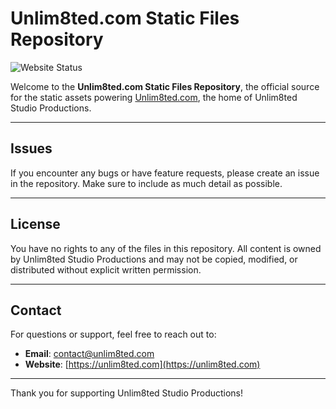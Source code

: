 # Unlim8ted.com Static Files Repository

![Website Status](https://img.shields.io/website?down_color=red&down_message=offline&up_color=green&up_message=online&url=https%3A%2F%2Funlim8ted.com)  

Welcome to the **Unlim8ted.com Static Files Repository**, the official source for the static assets powering [Unlim8ted.com](https://unlim8ted.com), the home of Unlim8ted Studio Productions.

---

## Issues

If you encounter any bugs or have feature requests, please create an issue in the repository. Make sure to include as much detail as possible.

---

## License

You have no rights to any of the files in this repository. All content is owned by Unlim8ted Studio Productions and may not be copied, modified, or distributed without explicit written permission.

---

## Contact

For questions or support, feel free to reach out to:

- **Email**: [contact@unlim8ted.com](mailto:contact@unlim8ted.com)
- **Website**: [https://unlim8ted.com](https://unlim8ted.com)

---

Thank you for supporting Unlim8ted Studio Productions!
